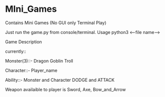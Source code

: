 # MIni_Games
Contains Mini Games (No GUI only Terminal Play)


Just run the game.py from console/terminal.
Usage python3 <--file name--> 



Game Description 

currently::

Monster(3)::- Dragon
	      Goblin
	      Troll

Character::- Player_name 

Ability::- Monster and Character 
	   DODGE and ATTACK

Weapon availaible to player is 
			       Sword, Axe, Bow_and_Arrow
